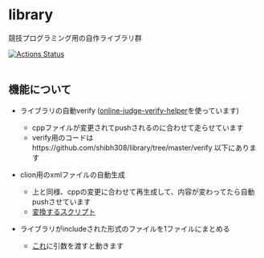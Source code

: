 # library
競技プログラミング用の自作ライブラリ群
  
[![Actions Status](https://github.com/shibh308/library/workflows/verify/badge.svg)](https://github.com/shibh308/library/actions)
<br><br>  
## 機能について
* ライブラリの自動verify ([online-judge-verify-helper](https://github.com/kmyk/online-judge-verify-helper)を使っています)
  * cppファイルが変更されてpushされるのに合わせて走らせています
  * verify用のコードはhttps://github.com/shibh308/library/tree/master/verify 以下にあります

* clion用のxmlファイルの自動生成
  * 上と同様、cppの変更に合わせて再生成して、内容が変わってたら自動pushさせています
  * [変換するスクリプト](https://github.com/shibh308/library/blob/master/utils/make_snippets.py)

* ライブラリがincludeされた形式のファイルを1ファイルにまとめる
  * [これ](https://github.com/shibh308/library/blob/master/utils/include_expand.py)に引数を渡すと動きます
